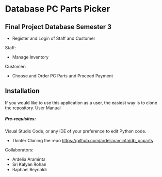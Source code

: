 # Database PC Parts Picker

## Final Project Database Semester 3

- Register and Login of Staff and Customer

Staff:
- Manage Inventory

Customer:
- Choose and Order PC Parts and Proceed Payment 

## Installation 

If you would like to use this application as a user, the easiest way is to clone the repository. 
User Manual 

##### Pre-requisites:

Visual Studio Code, or any IDE of your preference to edit Python code.
- Tkinter 
Cloning the repo https://github.com/ardeliaraminta/db_pcparts

Collaborators:
- Ardelia Araminta
- Sri Kalyan Rohan
- Raphael Reynaldi
